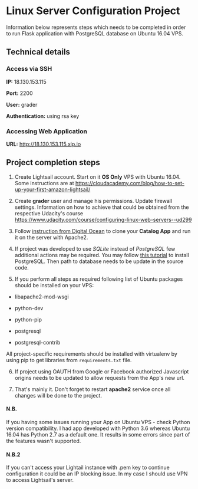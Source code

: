 # Linux Server Configuration Project

Information below represents steps which needs to be completed in order to run
Flask application with PostgreSQL database on Ubuntu 16.04 VPS.

## Technical details

### Access via SSH

__IP:__  18.130.153.115

__Port:__ 2200

__User:__ grader

__Authentication:__ using rsa key

### Accessing Web Application

__URL:__ http://18.130.153.115.xip.io

## Project completion steps

1. Create Lightsail account. 
Start on it **OS Only** VPS with Ubuntu 16.04.
Some instructions are at <https://cloudacademy.com/blog/how-to-set-up-your-first-amazon-lightsail/>

2. Create **grader** user and manage his permissions. Update firewall settings.
Information on how to achieve that could be obtained from the respective 
Udacity's course <https://www.udacity.com/course/configuring-linux-web-servers--ud299>

3. Follow [instruction from Digital Ocean](https://www.digitalocean.com/community/tutorials/how-to-deploy-a-flask-application-on-an-ubuntu-vps)
to clone your __Catalog App__ and run it on the server with Apache2.

4. If project was developed to use _SQLite_ instead of _PostgreSQL_ few additional
 actions may be required. You may follow [this tutorial](https://www.digitalocean.com/community/tutorials/how-to-install-and-use-postgresql-on-ubuntu-16-04)
 to install PostgreSQL. Then path to database needs to be update in the source
 code.

5. If you perform all steps as required following list of Ubuntu packages should be installed on your VPS:

* libapache2-mod-wsgi 

* python-dev

* python-pip

* postgresql 

* postgresql-contrib

All project-specific requirements should be installed with virtualenv by using pip to get libraries from `requirements.txt` file.
 
6. If project using OAUTH from Google or Facebook authorized Javascript origins
needs to be updated to allow requests from the App's new url.

7. That's mainly it. Don't forget to restart __apache2__ service once all 
changes will be done to the project.


#### N.B.

If you having some issues running your App on Ubuntu VPS - check Python version
compatibility. I had app developed with Python 3.6 whereas Ubuntu 16.04 has 
Python 2.7 as a default one. It results in some errors since part of the features
wasn't supported.

#### N.B.2

If you can't access your Lightail instance with .pem key to continue configuration
 it could be an IP blocking issue. In my case I should use VPN to access Lightsail's
 server.

